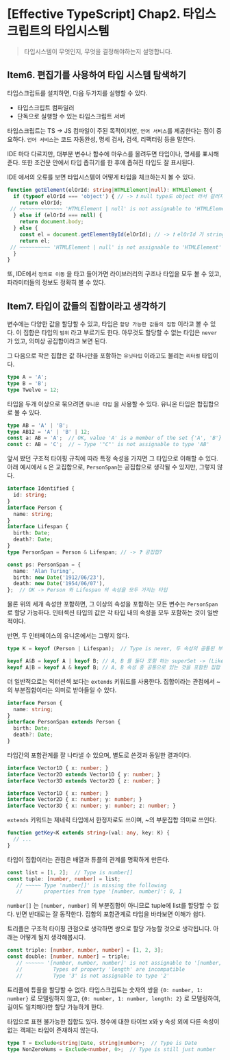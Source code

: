 # [Effective TypeScript] Chap2. 타입스크립트의 타입시스템
> 타입시스템이 무엇인지, 무엇을 결정해야하는지 설명합니다.

## Item6. 편집기를 사용하여 타입 시스템 탐색하기
타입스크립트를 설치하면, 다음 두가지를 실행할 수 있다.
- 타입스크립트 컴파일러
- 단독으로 실행할 수 있는 타입스크립트 서버

타입스크립트는 TS -> JS 컴파일이 주된 목적이지만, `언어 서비스`를 제공한다는 점이 중요하다. `언어 서비스`는 코드 자동완성, 명세 검사, 검색, 리팩터링 등을 말한다.

IDE 마다 다르지만, 대부분 변수나 함수에 마우스를 올려두면 타입이나, 명세를 표시해준다. 또한 조건문 안에서 타입 좁히기를 한 후에 좁혀진 타입도 잘 표시된다.

IDE 에서의 오류를 보면 타입시스템이 어떻게 타입을 체크하는지 볼 수 있다.
```ts
function getElement(elOrId: string|HTMLElement|null): HTMLElement {
  if (typeof elOrId === 'object') { // -> ❗️ null type도 object 라서 걸러지지 않는다.
    return elOrId;
 // ~~~~~~~~~~~~~~ 'HTMLElement | null' is not assignable to 'HTMLElement'
  } else if (elOrId === null) {
    return document.body;
  } else {
    const el = document.getElementById(elOrId); // -> ❗️ elOrId 가 string 이라도 null 일 수 있다.
    return el;
 // ~~~~~~~~~~ 'HTMLElement | null' is not assignable to 'HTMLElement'
  }
}
```

또, IDE에서 `정의로 이동` 을 타고 들어가면 라이브러리의 구조나 타입을 모두 볼 수 있고, 파라미터들의 정보도 정확히 볼 수 있다.

## Item7. 타입이 값들의 집합이라고 생각하기
변수에는 다양한 값을 할당할 수 있고, 타입은 `할당 가능한 값들의 집합` 이라고 볼 수 있다. 이 집합은 타입의 `범위` 라고 부르기도 한다. 아무것도 할당할 수 없는 타입은 `never` 가 있고, 의미상 공집합이라고 보면 된다.

그 다음으로 작은 집합은 값 하나만을 포함하는 `유닛타입` 이라고도 불리는 `리터럴` 타입이다.
```ts
type A = 'A';
type B = 'B';
type Twelve = 12;
```

타입을 두개 이상으로 묶으려면 `유니온 타입` 을 사용할 수 있다. 유니온 타입은 합집합으로 볼 수 있다.
```ts
type AB = 'A' | 'B';
type AB12 = 'A' | 'B' | 12;
const a: AB = 'A';  // OK, value 'A' is a member of the set {'A', 'B'}
const c: AB = 'C';  // ~ Type '"C"' is not assignable to type 'AB'
```

앞서 봤던 구조적 타이핑 규칙에 따라 특정 속성을 가지면 그 타입으로 이해할 수 있다. 아래 예시에서 `&` 은 교집합으로, `PersonSpan`는 공집합으로 생각될 수 있지만, 그렇지 않다.
```ts
interface Identified {
  id: string;
}
interface Person {
  name: string;
}
interface Lifespan {
  birth: Date;
  death?: Date;
}
type PersonSpan = Person & Lifespan; // -> ❓ 공집합?

const ps: PersonSpan = {
  name: 'Alan Turing',
  birth: new Date('1912/06/23'),
  death: new Date('1954/06/07'),
};  // OK -> Person 와 Lifespan 의 속성을 모두 가지는 타입
```

물론 위의 세개 속성만 포함하면, 그 이상의 속성을 포함하는 모든 변수는 `PersonSpan`로 할당 가능하다. 인터섹션 타입의 값은 각 타입 내의 속성을 모두 포함하는 것이 일반적이다.

반면, 두 인터페이스의 유니온에서는 그렇지 않다.

```ts
type K = keyof (Person | Lifespan);  // Type is never, 두 속성의 공통된 부분이 없기 떄문!

keyof A&B = keyof A | keyof B; // A, B 를 둘다 포함 하는 superSet -> (Like 최소 공배수)
keyof A|B = keyof A & keyof B; // A, B 속성 중 공통으로 있는 것을 포함한 집합 -> (Like 최대 공약수)
```

더 일반적으로는 익터션섹 보다는 `extends` 키워드를 사용한다. 집합이라는 관점에서 ~의 부분집합이라는 의미로 받아들일 수 있다.
```ts
interface Person {
  name: string;
}
interface PersonSpan extends Person {
  birth: Date;
  death?: Date;
}
```

타입간의 포함관계를 잘 나타낼 수 있으며, 별도로 쓴것과 동일한 결과이다.
```ts
interface Vector1D { x: number; }
interface Vector2D extends Vector1D { y: number; }
interface Vector3D extends Vector2D { z: number; }

interface Vector1D { x: number; }
interface Vector2D { x: number; y: number; }
interface Vector3D { x: number; y: number; z: number; }
```

`extends` 키워드는 제네릭 타입에서 한정자로도 쓰이며, ~의 부분집합 의미로 쓰인다.
```ts
function getKey<K extends string>(val: any, key: K) {
  // ...
}
```

타입이 집합이라는 관점은 배열과 튜플의 관계를 명확하게 만든다.
```ts
const list = [1, 2];  // Type is number[]
const tuple: [number, number] = list;
   // ~~~~~ Type 'number[]' is missing the following
   //       properties from type '[number, number]': 0, 1
```

`number[]` 는 `[number, number]` 의 부분집합이 아니므로 tuple에 list를 할당할 수 없다. 반면 반대로는 잘 동작한다. 집합의 포함관계로 타입을 바라보면 이해가 쉽다.

트리플은 구조적 타이핑 관점으로 생각하면 쌍으로 할당 가능할 것으로 생각됩니다. 아래는 어떻게 될지 생각해봅시다.
```ts
const triple: [number, number, number] = [1, 2, 3];
const double: [number, number] = triple;
   // ~~~~~~ '[number, number, number]' is not assignable to '[number, number]'
   //          Types of property 'length' are incompatible
   //          Type '3' is not assignable to type '2'
```
트리플에 튜플을 할당할 수 없다. 타입스크립트는 숫자의 쌍을 `{0: number, 1: number}` 로 모델링하지 않고, `{0: number, 1: number, length: 2}` 로 모델링하여, 길이도 일치해야만 할당 가능하게 한다.

타입으로 표현 불가능한 집합도 있다. 정수에 대한 타이브 x와 y 속성 외에 다른 속성이 없는 객체는 타입이 존재하지 않는다.

```ts
type T = Exclude<string|Date, string|number>;  // Type is Date
type NonZeroNums = Exclude<number, 0>;  // Type is still just number
```